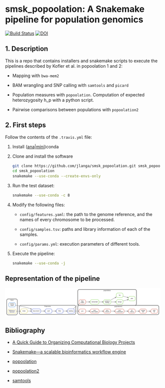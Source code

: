 # smsk_popoolation: A Snakemake pipeline for population genomics

[![Build Status](https://travis-ci.org/jlanga/smsk_popoolation.svg?branch=master)](https://travis-ci.org/jlanga/smsk_popoolation)
[![DOI](https://zenodo.org/badge/76841262.svg)](https://zenodo.org/badge/latestdoi/76841262)

## 1. Description

This is a repo that contains installers and snakemake scripts to execute the pipelines described by Kofler et al. in popoolation 1 and 2:

- Mapping with `bwa-mem2`

- BAM wrangling and SNP calling with `samtools` and `picard`

- Population measures with `popoolation`. Computation of expected heterozygosity h_p with a python script.

- Pairwise comparisons between populations with `popoolation2`

## 2. First steps

Follow the contents of the `.travis.yml` file:

1. Install ([ana](https://www.continuum.io/downloads)|[mini](http://conda.pydata.org/miniconda.html))conda

2. Clone and install the software

    ```sh
    git clone https://github.com/jlanga/smsk_popoolation.git smsk_popoolation
    cd smsk_popoolation
    snakemake --use-conda --create-envs-only
    ```

3. Run the test dataset:

    ```sh
    snakemake --use-conda -c 8
    ```

4. Modify the following files:

    - `config/features.yaml`: the path to the genome reference, and the names of every chromosome to be processed.

    - `config/samples.tsv`: paths and library information of each of the samples.

    - `config/params.yml`: execution parameters of different tools.

5. Execute the pipeline:

    ```sh
    snakemake --use-conda -j
    ```

## Representation of the pipeline

![smsk_popoolation pipeline](rulegraph_simple.svg)

## Bibliography

- [A Quick Guide to Organizing Computational Biology Projects](http://journals.plos.org/ploscompbiol/article?id=10.1371/journal.pcbi.1000424)

- [Snakemake—a scalable bioinformatics workflow engine](http://bioinformatics.oxfordjournals.org/content/28/19/2520)

- [popoolation](https://sourceforge.net/p/popoolation/wiki/Main/)

- [popoolation2](https://sourceforge.net/p/popoolation2/wiki/Main/)

- [samtools](http://www.htslib.org/)
